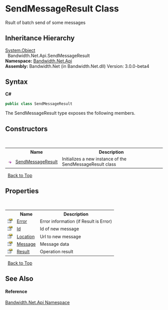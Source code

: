 ﻿# SendMessageResult Class
 

Rsult of batch send of some messages


## Inheritance Hierarchy
<a href="http://msdn2.microsoft.com/en-us/library/e5kfa45b" target="_blank">System.Object</a><br />&nbsp;&nbsp;Bandwidth.Net.Api.SendMessageResult<br />
**Namespace:**&nbsp;<a href ="N_Bandwidth_Net_Api.md">Bandwidth.Net.Api</a><br />**Assembly:**&nbsp;Bandwidth.Net (in Bandwidth.Net.dll) Version: 3.0.0-beta4

## Syntax

**C#**<br />
``` C#
public class SendMessageResult
```

The SendMessageResult type exposes the following members.


## Constructors
&nbsp;<table><tr><th></th><th>Name</th><th>Description</th></tr><tr><td>![Public method](media/pubmethod.gif "Public method")</td><td><a href ="M_Bandwidth_Net_Api_SendMessageResult__ctor.md">SendMessageResult</a></td><td>
Initializes a new instance of the SendMessageResult class</td></tr></table>&nbsp;
<a href="#sendmessageresult-class">Back to Top</a>

## Properties
&nbsp;<table><tr><th></th><th>Name</th><th>Description</th></tr><tr><td>![Public property](media/pubproperty.gif "Public property")</td><td><a href ="P_Bandwidth_Net_Api_SendMessageResult_Error.md">Error</a></td><td>
Error information (if Result is Error)</td></tr><tr><td>![Public property](media/pubproperty.gif "Public property")</td><td><a href ="P_Bandwidth_Net_Api_SendMessageResult_Id.md">Id</a></td><td>
Id of new message</td></tr><tr><td>![Public property](media/pubproperty.gif "Public property")</td><td><a href ="P_Bandwidth_Net_Api_SendMessageResult_Location.md">Location</a></td><td>
Url to new message</td></tr><tr><td>![Public property](media/pubproperty.gif "Public property")</td><td><a href ="P_Bandwidth_Net_Api_SendMessageResult_Message.md">Message</a></td><td>
Message data</td></tr><tr><td>![Public property](media/pubproperty.gif "Public property")</td><td><a href ="P_Bandwidth_Net_Api_SendMessageResult_Result.md">Result</a></td><td>
Operation result</td></tr></table>&nbsp;
<a href="#sendmessageresult-class">Back to Top</a>

## See Also


#### Reference
<a href ="N_Bandwidth_Net_Api.md">Bandwidth.Net.Api Namespace</a><br />